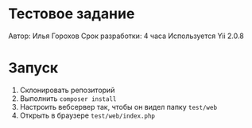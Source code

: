 Тестовое задание
============================

Автор: Илья Горохов
Срок разработки: 4 часа
Используется Yii 2.0.8

Запуск
============================
1. Склонировать репозиторий
2. Выполнить `composer install`
3. Настроить вебсервер так, чтобы он видел папку `test/web`
4. Открыть в браузере `test/web/index.php`
